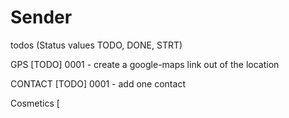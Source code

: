 # Sender

todos
(Status values TODO, DONE, STRT)

GPS
[TODO] 0001 - create a google-maps link out of the location

CONTACT
[TODO] 0001 - add one contact


Cosmetics
[